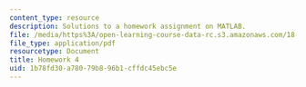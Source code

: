 ```yaml
---
content_type: resource
description: Solutions to a homework assignment on MATLAB.
file: /media/https%3A/open-learning-course-data-rc.s3.amazonaws.com/18-085-computational-science-and-engineering-i-fall-2008/1b78fd30a78079b896b1cffdc45ebc5e_mt4_18085_solf07.pdf
file_type: application/pdf
resourcetype: Document
title: Homework 4
uid: 1b78fd30-a780-79b8-96b1-cffdc45ebc5e
---
```

